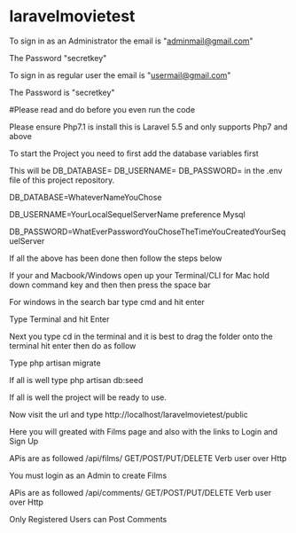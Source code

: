 # laravelmovietest

To sign in as an Administrator the email is "adminmail@gmail.com"

The Password "secretkey"

To sign in as regular user the email is "usermail@gmail.com"

The Password is "secretkey"


#Please read and do before you even run the code

Please ensure Php7.1 is install this is Laravel 5.5 and only supports Php7 and above

To start the Project you need to first add the database variables first

This will be DB_DATABASE= DB_USERNAME= DB_PASSWORD= in the .env file of this project repository.

DB_DATABASE=WhateverNameYouChose

DB_USERNAME=YourLocalSequelServerName preference Mysql

DB_PASSWORD=WhatEverPasswordYouChoseTheTimeYouCreatedYourSequelServer

If all the above has been done then follow the steps below

If your and Macbook/Windows open up your Terminal/CLI for Mac hold down command key and then then press the space bar

For windows in the search bar type cmd and hit enter

Type Terminal and hit Enter

Next you type cd in the terminal and it is best to drag the folder onto the terminal hit enter then do as follow

Type php artisan migrate

If all is well type php artisan db:seed

If all is well the project will be ready to use.

Now visit the url and type http://localhost/laravelmovietest/public

Here you will greated with Films page and also with the links to Login and Sign Up

APis are as followed /api/films/ GET/POST/PUT/DELETE Verb user over Http

You must login as an Admin to create Films

APis are as followed /api/comments/ GET/POST/PUT/DELETE Verb user over Http

Only Registered Users can Post Comments

